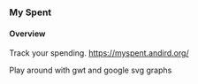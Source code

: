 ### My Spent

#### Overview
Track your spending. https://myspent.andird.org/

Play around with gwt and google svg graphs
